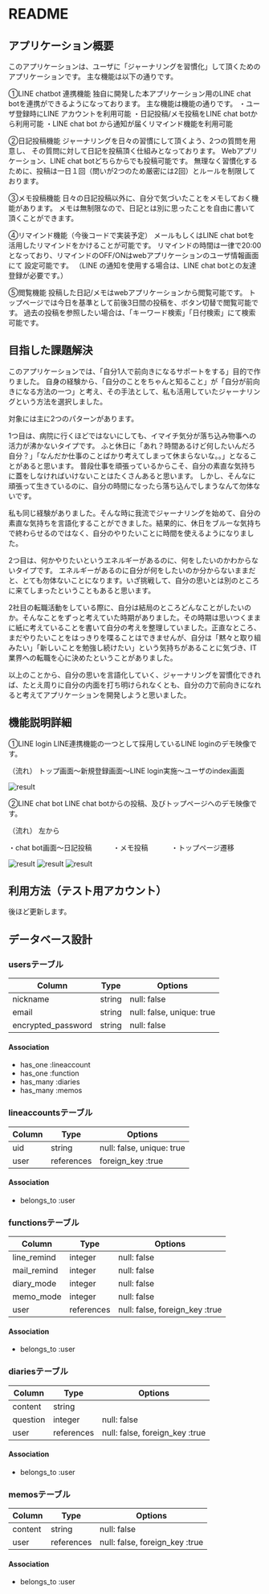 # README

## アプリケーション概要

このアプリケーションは、ユーザに「ジャーナリングを習慣化」して頂くためのアプリケーションです。
主な機能は以下の通りです。

①LINE chatbot 連携機能
独自に開発した本アプリケーション用のLINE chat botを連携ができるようになっております。
主な機能は機能の通りです。
・ユーザ登録時にLINE アカウントを利用可能
・日記投稿/メモ投稿をLINE chat botから利用可能
・LINE chat bot から通知が届くリマインド機能を利用可能

②日記投稿機能
ジャーナリングを日々の習慣にして頂くよう、2つの質問を用意し、
その質問に対して日記を投稿頂く仕組みとなっております。
Webアプリケーション、LINE chat botどちらからでも投稿可能です。
無理なく習慣化するために、投稿は一日１回（問いが2つのため厳密には2回）とルールを制限しております。

③メモ投稿機能
日々の日記投稿以外に、自分で気づいたことをメモしておく機能があります。
メモは無制限なので、日記とは別に思ったことを自由に書いて頂くことができます。

④リマインド機能（今後コードで実装予定）
メールもしくはLINE chat botを活用したリマインドをかけることが可能です。
リマインドの時間は一律で20:00となっており、リマインドのOFF/ONはwebアプリケーションのユーザ情報画面にて
設定可能です。
（LINE の通知を使用する場合は、LINE chat botとの友達登録が必要です。）

⑤閲覧機能
投稿した日記/メモはwebアプリケーションから閲覧可能です。
トップページでは今日を基準として前後3日間の投稿を、ボタン切替で閲覧可能です。
過去の投稿を参照したい場合は、「キーワード検索」「日付検索」にて検索可能です。


## 目指した課題解決
このアプリケーションでは、「自分1人で前向きになるサポートをする」目的で作りました。
自身の経験から、「自分のことをちゃんと知ること」が「自分が前向きになる方法の一つ」と考え、その手法として、私も活用していたジャーナリングという方法を選択しました。

対象には主に2つのパターンがあります。

1つ目は、病院に行くほどではないにしても、イマイチ気分が落ち込み物事への活力が沸かないタイプです。
ふと休日に「あれ？時間あるけど何したいんだろ自分？」「なんだか仕事のことばかり考えてしまって休まらないな。。」となることがあると思います。
普段仕事を頑張っているからこそ、自分の素直な気持ちに蓋をしなければいけないことはたくさんあると思います。
しかし、そんなに頑張って生きているのに、自分の時間になったら落ち込んでしまうなんて勿体ないです。

私も同じ経験がありました。そんな時に我流でジャーナリングを始めて、自分の素直な気持ちを言語化することができました。結果的に、休日をブルーな気持ちで終わらせるのではなく、自分のやりたいことに時間を使えるようになりました。

2つ目は、何かやりたいというエネルギーがあるのに、何をしたいのかわからないタイプです。
エネルギーがあるのに自分が何をしたいのか分からないままだと、とても勿体ないことになります。いざ挑戦して、自分の思いとは別のところに来てしまったということもあると思います。

2社目の転職活動をしている際に、自分は結局のところどんなことがしたいのか。そんなことをずっと考えていた時期がありました。その時期は思いつくままに紙に考えていることを書いて自分の考えを整理していました。正直なところ、まだやりたいことをはっきりを喋ることはできませんが、自分は「黙々と取り組みたい」「新しいことを勉強し続けたい」という気持ちがあることに気づき、IT業界への転職を心に決めたということがありました。

以上のことから、自分の思いを言語化していく、ジャーナリングを習慣化できれば、たとえ周りに自分の内面を打ち明けられなくとも、自分の力で前向きになれると考えてアプリケーションを開発しようと思いました。


## 機能説明詳細
①LINE login
LINE連携機能の一つとして採用しているLINE loginのデモ映像です。

（流れ）
トップ画面〜新規登録画面〜LINE login実施〜ユーザのindex画面

![result](https://user-images.githubusercontent.com/75976150/108626795-6518b800-7495-11eb-9ea8-b6860e11c128.gif)


②LINE chat bot
LINE chat botからの投稿、及びトップページへのデモ映像です。

（流れ） 左から

・chat bot画面〜日記投稿　　　・メモ投稿　　　         ・トップページ遷移

![result](https://user-images.githubusercontent.com/75976150/108628007-bb88f500-749b-11eb-96cb-b4ccc10c3de6.gif)
![result](https://user-images.githubusercontent.com/75976150/108628058-fc810980-749b-11eb-841c-094fa64e4023.gif)
![result](https://user-images.githubusercontent.com/75976150/108628083-1b7f9b80-749c-11eb-9fb3-1dc37b957071.gif)


## 利用方法（テスト用アカウント）
後ほど更新します。

## データベース設計
### usersテーブル

| Column                | Type       | Options                   |
| --------------------- | ---------- | ------------------------- |
| nickname              | string     | null: false               |
| email                 | string     | null: false, unique: true |
| encrypted_password    | string     | null: false               |

#### Association
- has_one :lineaccount
- has_one :function
- has_many :diaries
- has_many :memos


### lineaccountsテーブル

| Column                     | Type       | Options                        |
| -------------------------- | ---------- | ------------------------------ |
| uid                        | string     | null: false, unique: true      |
| user                       | references | foreign_key :true              |

#### Association
- belongs_to :user


### functionsテーブル

| Column                     | Type       | Options                        |
| -------------------------- | ---------- | ------------------------------ |
| line_remind                | integer    | null: false                    |
| mail_remind                | integer    | null: false                    |
| diary_mode                 | integer    | null: false                    |
| memo_mode                  | integer    | null: false                    |
| user                       | references | null: false, foreign_key :true |

#### Association
- belongs_to :user


### diariesテーブル

| Column                     | Type       | Options                        |
| -------------------------- | ---------- | ------------------------------ |
| content                    | string     |                                |
| question                   | integer    | null: false                    |
| user                       | references | null: false, foreign_key :true |

#### Association
- belongs_to :user


### memosテーブル

| Column                     | Type       | Options                        |
| -------------------------- | ---------- | ------------------------------ |
| content                    | string     | null: false                    |
| user                       | references | null: false, foreign_key :true |

#### Association
- belongs_to :user

